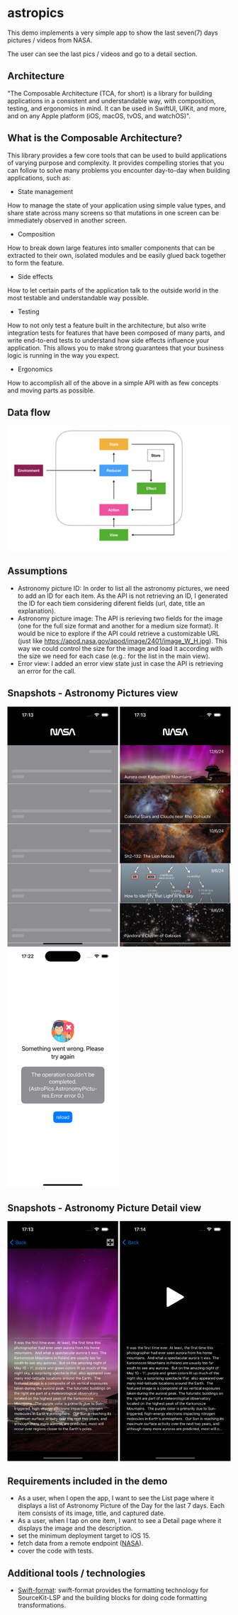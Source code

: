 # astropics

This demo implements a very simple app to show the last seven(7) days pictures / videos from NASA.

The user can see the last pics / videos and go to a detail section.


## Architecture

"The Composable Architecture (TCA, for short) is a library for building applications in a consistent and understandable way, with composition, testing, and ergonomics in mind. It can be used in SwiftUI, UIKit, and more, and on any Apple platform (iOS, macOS, tvOS, and watchOS)".


## What is the Composable Architecture?

This library provides a few core tools that can be used to build applications of varying purpose and complexity. It provides compelling stories that you can follow to solve many problems you encounter day-to-day when building applications, such as:

* State management

How to manage the state of your application using simple value types, and share state across many screens so that mutations in one screen can be immediately observed in another screen.

* Composition

How to break down large features into smaller components that can be extracted to their own, isolated modules and be easily glued back together to form the feature.

* Side effects

How to let certain parts of the application talk to the outside world in the most testable and understandable way possible.

* Testing

How to not only test a feature built in the architecture, but also write integration tests for features that have been composed of many parts, and write end-to-end tests to understand how side effects influence your application. This allows you to make strong guarantees that your business logic is running in the way you expect.

* Ergonomics

How to accomplish all of the above in a simple API with as few concepts and moving parts as possible.


## Data flow
<p float="center">
  <img src="https://github.com/rcasanovan/astropics/blob/main/Images/TCA_image.001.jpeg"/>
</p>

## Assumptions
- Astronomy picture ID: In order to list all the astronomy pictures, we need to add an ID for each item. As the API is not retrieving an ID, I generated the ID for each tiem considering diferent fields (url, date, title an explanation).
- Astronomy picture image: The API is rerieving two fields for the image (one for the full size format and another for a medium size format). It would be nice to explore if the API could retrieve a customizable URL (just like https://apod.nasa.gov/apod/image/2401/image_W_H.jpg). This way we could control the size for the image and load it according with the size we need for each case (e.g.: for the list in the main view).
- Error view: I added an error view state just in case the API is retrieving an error for the call.

## Snapshots - Astronomy Pictures view
<p float="left">
  <img src="https://github.com/rcasanovan/astropics/blob/main/Images/Simulator%20Screenshot%20-%20iPhone%2015%20Pro%20-%202024-06-13%20at%2017.13.04.png" width="250" />
  <img src="https://github.com/rcasanovan/astropics/blob/main/Images/Simulator%20Screenshot%20-%20iPhone%2015%20Pro%20-%202024-06-13%20at%2017.13.10.png" width="250" /> 
  <img src="https://github.com/rcasanovan/astropics/blob/main/Images/Simulator%20Screenshot%20-%20iPhone%2015%20Pro%20-%202024-06-13%20at%2017.22.35.png" width="250" /> 
</p>

## Snapshots - Astronomy Picture Detail view
<p float="left">
  <img src="https://github.com/rcasanovan/astropics/blob/main/Images/Simulator%20Screenshot%20-%20iPhone%2015%20Pro%20-%202024-06-13%20at%2017.13.16.png" width="250" />
  <img src="https://github.com/rcasanovan/astropics/blob/main/Images/Simulator%20Screenshot%20-%20iPhone%2015%20Pro%20-%202024-06-13%20at%2017.14.34.png" width="250" />
</p>

## Requirements included in the demo
- As a user, when I open the app, I want to see the List page where it displays a list of Astronomy Picture of the Day for the last 7 days. Each item consists of its image, title, and captured date.
- As a user, when I tap on one item, I want to see a Detail page where it displays the image and the description.
- set the minimum deployment target to iOS 15.
- fetch data from a remote endpoint ([NASA](https://api.nasa.gov/planetary/apod?api_key=DEMO_KEY&start_date=YYYY-MM-DD&end_date=YYYY-MM-DD)).
- cover the code with tests.

## Additional tools / technologies
* [Swift-format](https://github.com/apple/swift-format): swift-format provides the formatting technology for SourceKit-LSP and the building blocks for doing code formatting transformations.
